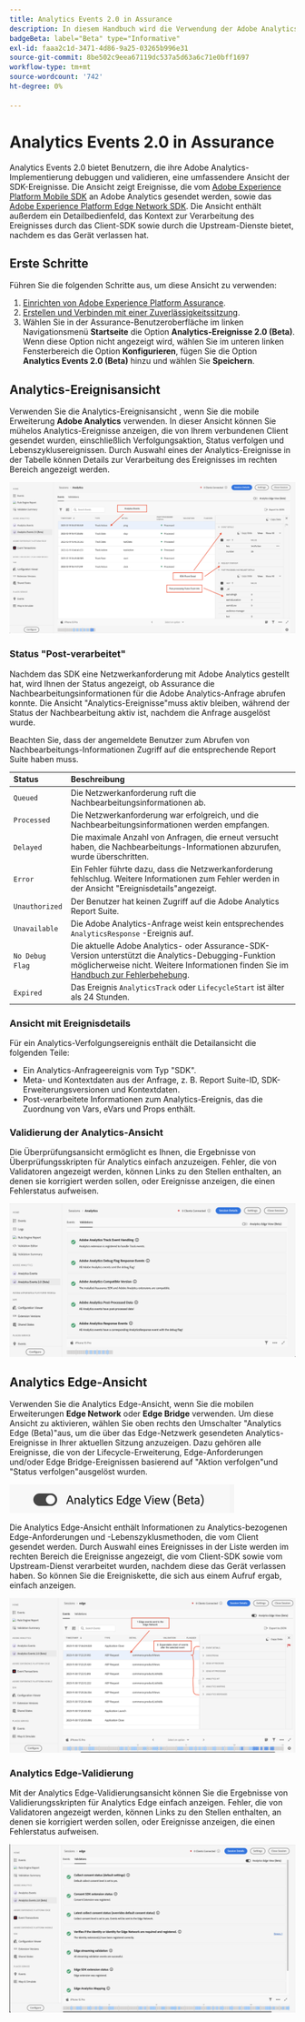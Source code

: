 ```yaml
---
title: Analytics Events 2.0 in Assurance
description: In diesem Handbuch wird die Verwendung der Adobe Analytics- und Analytics Edge-Ansicht mit Adobe Experience Platform Assurance erläutert.
badgeBeta: label="Beta" type="Informative"
exl-id: faaa2c1d-3471-4d86-9a25-03265b996e31
source-git-commit: 8be502c9eea67119dc537a5d63a6c71e0bff1697
workflow-type: tm+mt
source-wordcount: '742'
ht-degree: 0%

---
```


# Analytics Events 2.0 in Assurance

Analytics Events 2.0 bietet Benutzern, die ihre Adobe Analytics-Implementierung debuggen und validieren, eine umfassendere Ansicht der SDK-Ereignisse. Die Ansicht zeigt Ereignisse, die vom [Adobe Experience Platform Mobile SDK](https://developer.adobe.com/client-sdks/solution/adobe-analytics/) an Adobe Analytics gesendet werden, sowie das [Adobe Experience Platform Edge Network SDK](https://developer.adobe.com/client-sdks/edge/edge-network/). Die Ansicht enthält außerdem ein Detailbedienfeld, das Kontext zur Verarbeitung des Ereignisses durch das Client-SDK sowie durch die Upstream-Dienste bietet, nachdem es das Gerät verlassen hat.

## Erste Schritte

Führen Sie die folgenden Schritte aus, um diese Ansicht zu verwenden:

1. [Einrichten von Adobe Experience Platform Assurance](../tutorials/implement-assurance.md).
2. [Erstellen und Verbinden mit einer Zuverlässigkeitssitzung](../tutorials/using-assurance.md).
3. Wählen Sie in der Assurance-Benutzeroberfläche im linken Navigationsmenü **Startseite** die Option **Analytics-Ereignisse 2.0 (Beta)**. Wenn diese Option nicht angezeigt wird, wählen Sie im unteren linken Fensterbereich die Option **Konfigurieren**, fügen Sie die Option **Analytics Events 2.0 (Beta)** hinzu und wählen Sie **Speichern**.

## Analytics-Ereignisansicht

Verwenden Sie die Analytics-Ereignisansicht , wenn Sie die mobile Erweiterung **Adobe Analytics** verwenden. In dieser Ansicht können Sie mühelos Analytics-Ereignisse anzeigen, die von Ihrem verbundenen Client gesendet wurden, einschließlich Verfolgungsaktion, Status verfolgen und Lebenszyklusereignissen. Durch Auswahl eines der Analytics-Ereignisse in der Tabelle können Details zur Verarbeitung des Ereignisses im rechten Bereich angezeigt werden.

![Ein Bild, das verschiedene Komponenten in der Analytics-Ereignisansicht darstellt.](./images/adobe-analytics-edge/analytics-events.png)

### Status &quot;Post-verarbeitet&quot;

Nachdem das SDK eine Netzwerkanforderung mit Adobe Analytics gestellt hat, wird Ihnen der Status angezeigt, ob Assurance die Nachbearbeitungsinformationen für die Adobe Analytics-Anfrage abrufen konnte. Die Ansicht &quot;Analytics-Ereignisse&quot;muss aktiv bleiben, während der Status der Nachbearbeitung aktiv ist, nachdem die Anfrage ausgelöst wurde.

Beachten Sie, dass der angemeldete Benutzer zum Abrufen von Nachbearbeitungs-Informationen Zugriff auf die entsprechende Report Suite haben muss.

| Status | Beschreibung |
| :----- | :---------- |
| `Queued` | Die Netzwerkanforderung ruft die Nachbearbeitungsinformationen ab. |
| `Processed` | Die Netzwerkanforderung war erfolgreich, und die Nachbearbeitungsinformationen werden empfangen. |
| `Delayed` | Die maximale Anzahl von Anfragen, die erneut versucht haben, die Nachbearbeitungs-Informationen abzurufen, wurde überschritten. |
| `Error` | Ein Fehler führte dazu, dass die Netzwerkanforderung fehlschlug. Weitere Informationen zum Fehler werden in der Ansicht &quot;Ereignisdetails&quot;angezeigt. |
| `Unauthorized` | Der Benutzer hat keinen Zugriff auf die Adobe Analytics Report Suite. |
| `Unavailable` | Die Adobe Analytics-Anfrage weist kein entsprechendes `AnalyticsResponse` -Ereignis auf. |
| `No Debug Flag` | Die aktuelle Adobe Analytics- oder Assurance-SDK-Version unterstützt die Analytics-Debugging-Funktion möglicherweise nicht. Weitere Informationen finden Sie im [Handbuch zur Fehlerbehebung](../troubleshooting.md). |
| `Expired` | Das Ereignis `AnalyticsTrack` oder `LifecycleStart` ist älter als 24 Stunden. |

### Ansicht mit Ereignisdetails

Für ein Analytics-Verfolgungsereignis enthält die Detailansicht die folgenden Teile:

- Ein Analytics-Anfrageereignis vom Typ &quot;SDK&quot;.
- Meta- und Kontextdaten aus der Anfrage, z. B. Report Suite-ID, SDK-Erweiterungsversionen und Kontextdaten.
- Post-verarbeitete Informationen zum Analytics-Ereignis, das die Zuordnung von Vars, eVars und Props enthält.

### Validierung der Analytics-Ansicht

Die Überprüfungsansicht ermöglicht es Ihnen, die Ergebnisse von Überprüfungsskripten für Analytics einfach anzuzeigen. Fehler, die von Validatoren angezeigt werden, können Links zu den Stellen enthalten, an denen sie korrigiert werden sollen, oder Ereignisse anzeigen, die einen Fehlerstatus aufweisen.

![Ein Bild, das die Registerkarte &quot;Validatoren&quot;in der Analytics-Ansicht anzeigt.](./images/adobe-analytics-edge/analytics-validation-view.png)

## Analytics Edge-Ansicht

Verwenden Sie die Analytics Edge-Ansicht, wenn Sie die mobilen Erweiterungen **Edge Network** oder **Edge Bridge** verwenden. Um diese Ansicht zu aktivieren, wählen Sie oben rechts den Umschalter &quot;Analytics Edge (Beta)&quot;aus, um die über das Edge-Netzwerk gesendeten Analytics-Ereignisse in Ihrer aktuellen Sitzung anzuzeigen. Dazu gehören alle Ereignisse, die von der Lifecycle-Erweiterung, Edge-Anforderungen und/oder Edge Bridge-Ereignissen basierend auf &quot;Aktion verfolgen&quot;und &quot;Status verfolgen&quot;ausgelöst wurden.

![Ein Bild, das einen Umschalter anzeigt, der zum Wechseln zwischen der Analytics-Ansicht und der Analytics-Edge-Ansicht verwendet wird.](./images/adobe-analytics-edge/analytics-view-toggle.png)

Die Analytics Edge-Ansicht enthält Informationen zu Analytics-bezogenen Edge-Anforderungen und -Lebenszyklusmethoden, die vom Client gesendet werden. Durch Auswahl eines Ereignisses in der Liste werden im rechten Bereich die Ereignisse angezeigt, die vom Client-SDK sowie vom Upstream-Dienst verarbeitet wurden, nachdem diese das Gerät verlassen haben. So können Sie die Ereigniskette, die sich aus einem Aufruf ergab, einfach anzeigen.

![Ein Bild, das verschiedene Komponenten in der Analytics Edge-Ansicht veranschaulicht.](./images/adobe-analytics-edge/edge-analytics-events.png)

### Analytics Edge-Validierung

Mit der Analytics Edge-Validierungsansicht können Sie die Ergebnisse von Validierungsskripten für Analytics Edge einfach anzeigen. Fehler, die von Validatoren angezeigt werden, können Links zu den Stellen enthalten, an denen sie korrigiert werden sollen, oder Ereignisse anzeigen, die einen Fehlerstatus aufweisen.

![Ein Bild, das die Registerkarte &quot;Validatoren&quot;in der Analytics Edge-Ansicht anzeigt.](./images/adobe-analytics-edge/edge-analytics-validation-view.png)

